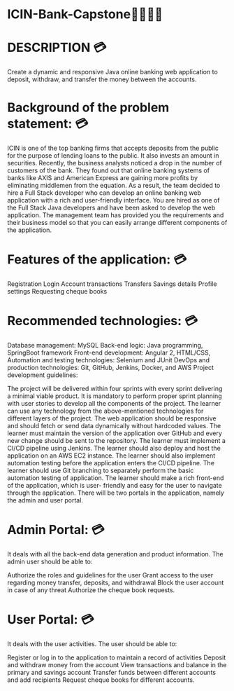 # ICIN-Bank-Capstone🏧💷💶💴

# DESCRIPTION 💳

Create a dynamic and responsive Java online banking web application to deposit, withdraw, and transfer the money between the accounts.

# Background of the problem statement: 💳

ICIN is one of the top banking firms that accepts deposits from the public for the purpose of lending loans to the public. 
It also invests an amount in securities.
Recently, the business analysts noticed a drop in the number of customers of the bank. 
They found out that online banking systems of banks like AXIS and American Express are gaining more profits by eliminating
middlemen from the equation. As a result, the team decided to hire a Full Stack developer who can develop an online banking 
web application with a rich and user-friendly interface.
You are hired as one of the Full Stack Java developers and have been asked to develop the web application.
The management team has provided you the requirements and their business model so that you can easily arrange 
different components of the application.

# Features of the application: 💳

Registration
Login
Account transactions
Transfers
Savings details
Profile settings
Requesting cheque books 

# Recommended technologies: 💳

Database management: MySQL
Back-end logic: Java programming, SpringBoot framework
Front-end development: Angular 2, HTML/CSS,
Automation and testing technologies: Selenium and JUnit
DevOps and production technologies: Git, GitHub, Jenkins, Docker, and AWS
Project development guidelines:

The project will be delivered within four sprints with every sprint delivering a minimal viable product.
It is mandatory to perform proper sprint planning with user stories to develop all the components of the project.
The learner can use any technology from the above-mentioned technologies for different layers of the project.
The web application should be responsive and should fetch or send data dynamically without hardcoded values.
The learner must maintain the version of the application over GitHub and every new change should be sent to the repository.
The learner must implement a CI/CD pipeline using Jenkins.
The learner should also deploy and host the application on an AWS EC2 instance.
The learner should also implement automation testing before the application enters the CI/CD pipeline.
The learner should use Git branching to separately perform the basic automation testing of application.
The learner should make a rich front-end of the application, which is user- friendly 
and easy for the user to navigate through the application.
There will be two portals in the application, namely the admin and user portal. 

# Admin Portal: 💳

It deals with all the back-end data generation and product information. The admin user should be able to:

Authorize the roles and guidelines for the user
Grant access to the user regarding money transfer, deposits, and withdrawal
Block the user account in case of any threat
Authorize the cheque book requests.

# User Portal: 💳

It deals with the user activities. The user should be able to:

Register or log in to the application to maintain a record of activities
Deposit and withdraw money from the account
View transactions and balance in the primary and savings account
Transfer funds between different accounts and add recipients
Request cheque books for different accounts.
